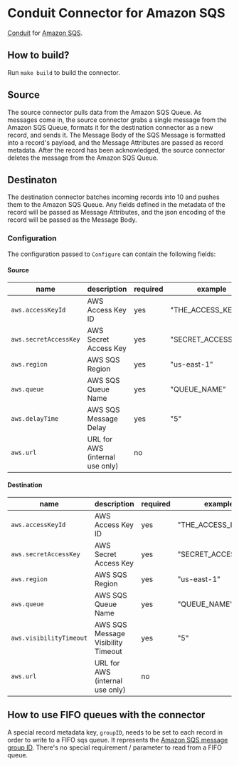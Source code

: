 # Conduit Connector for Amazon SQS

[Conduit](https://conduit.io) for [Amazon SQS](https://docs.aws.amazon.com/AWSSimpleQueueService/latest/SQSDeveloperGuide/welcome.html).

## How to build?

Run `make build` to build the connector.

## Source

The source connector pulls data from the Amazon SQS Queue. As messages come in, the source connector grabs a single message from the Amazon SQS Queue, formats it for the destination connector as a new record, and sends it. The Message Body of the SQS Message is formatted into a record's payload, and the Message Attributes are passed as record metadata. After the record has been acknowledged, the source connector deletes the message from the Amazon SQS Queue.

## Destinaton

The destination connector batches incoming records into 10 and pushes them to the Amazon SQS Queue. Any fields defined in the metadata of the record will be passed as Message Attributes, and the json encoding of the record will be passed as the Message Body.

### Configuration

The configuration passed to `Configure` can contain the following fields:

#### Source

| name                  | description                     | required | example             |
| --------------------- | ------------------------------- | -------- | ------------------- |
| `aws.accessKeyId`     | AWS Access Key ID               | yes      | "THE_ACCESS_KEY_ID" |
| `aws.secretAccessKey` | AWS Secret Access Key           | yes      | "SECRET_ACCESS_KEY" |
| `aws.region`          | AWS SQS Region                  | yes      | "us-east-1"         |
| `aws.queue`           | AWS SQS Queue Name              | yes      | "QUEUE_NAME"        |
| `aws.delayTime`       | AWS SQS Message Delay           | yes      | "5"                 |
| `aws.url`             | URL for AWS (internal use only) | no       |                     |

#### Destination

| name                    | description                        | required | example             |
| ----------------------- | ---------------------------------- | -------- | ------------------- |
| `aws.accessKeyId`       | AWS Access Key ID                  | yes      | "THE_ACCESS_KEY_ID" |
| `aws.secretAccessKey`   | AWS Secret Access Key              | yes      | "SECRET_ACCESS_KEY" |
| `aws.region`            | AWS SQS Region                     | yes      | "us-east-1"         |
| `aws.queue`             | AWS SQS Queue Name                 | yes      | "QUEUE_NAME"        |
| `aws.visibilityTimeout` | AWS SQS Message Visibility Timeout | yes      | "5"                 |
| `aws.url`               | URL for AWS (internal use only)    | no       |                     |

## How to use FIFO queues with the connector

A special record metadata key, `groupID`, needs to be set to each record in order to write to a FIFO sqs queue. It represents the [Amazon SQS message group ID](https://docs.aws.amazon.com/AWSSimpleQueueService/latest/SQSDeveloperGuide/using-messagegroupid-property.html).
There's no special requirement / parameter to read from a FIFO queue.
